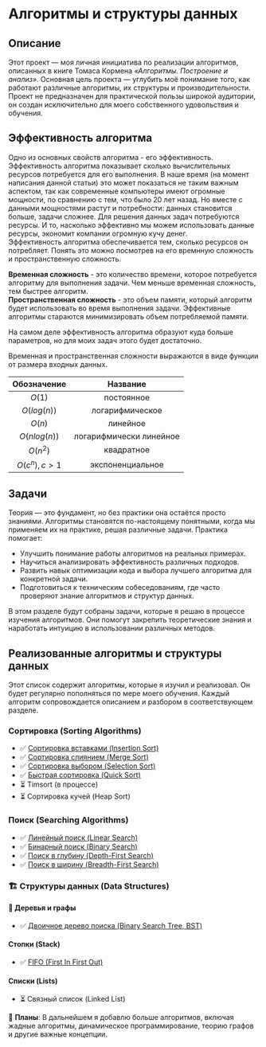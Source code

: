 # Алгоритмы и структуры данных

## Описание
Этот проект — моя личная инициатива по реализации алгоритмов, описанных в книге Томаса Кормена *«Алгоритмы. Построение и анализ»*. Основная цель проекта — углубить моё понимание того, как работают различные алгоритмы, их структуры и производительности. Проект не предназначен для практической пользы широкой аудитории, он создан исключительно для моего собственного удовольствия и обучения.

## Эффективность алгоритма
Одно из основных свойств алгоритма - его эффективность. Эффективность алгоритма показывает сколько вычислительных ресурсов потребуется для его выполнения. В наше время (на момент написания данной статьи) это может показаться не таким важным аспектом, так как современные компьютеры имеют огромные мощности, по сравнению с тем, что было 20 лет назад. Но вместе с данными мощностями растут и потребности: данных становится больше, задачи сложнее. Для решения данных задач потребуются ресурсы. И то, насколько эффективно мы можем использовать данные ресурсы, экономит компании огромную кучу денег.<br>
Эффективность алгоритма обеспечивается тем, сколько ресурсов он потребляет. Понять это можно посмотрев на его времнную сложность и пространственную сложность.

**Временная сложность** - это количество времени, которое потребуется алгоритму для выполнения задачи. Чем меньше временная сложность, тем быстрее алгоритм.<br>
**Пространственная сложность** - это объем памяти, который алгоритм будет использовать во время выполнения задачи. Эффективные алгоритмы стараются минимизировать объем потребляемой памяти. 

На самом деле эффективность алгоритма образуют куда больше параметров, но для моих задач этого будет достаточно.

Временная и пространственная сложности выражаются в виде функции от размера входных данных.

|  Обозначение  |        Название         |
| :-----------: | :---------------------: |
|    $O(1)$     |       постоянное        |
|  $O(log(n))$  |     логарифмическое     |
|    $O(n)$     |        линейное         |
| $O(nlog(n))$  | логарифмически линейное |
|   $O(n^2)$    |       квадратное        |
| $O(c^n), c>1$ |    экспоненциальное     |


## Задачи

Теория — это фундамент, но без практики она остаётся просто знаниями. Алгоритмы становятся по-настоящему понятными, когда мы применяем их на практике, решая различные задачи. Практика помогает:

- Улучшить понимание работы алгоритмов на реальных примерах.
- Научиться анализировать эффективность различных подходов.
- Развить навык оптимизации кода и выбора лучшего алгоритма для конкретной задачи.
- Подготовиться к техническим собеседованиям, где часто проверяют знание алгоритмов и структур данных.

В этом разделе будут собраны задачи, которые я решаю в процессе изучения алгоритмов. Они помогут закрепить теоретические знания и наработать интуицию в использовании различных методов.


## Реализованные алгоритмы и структуры данных

Этот список содержит алгоритмы, которые я изучил и реализовал. Он будет регулярно пополняться по мере моего обучения. Каждый алгоритм сопровождается описанием и разбором в соответствующем разделе.  

### Сортировка (Sorting Algorithms)  
- ✅ [Сортировка вставками (Insertion Sort)](/Algorithms/SortingAlgorithms/insertionSort/README.md)  
- ✅ [Сортировка слиянием (Merge Sort)](/Algorithms/SortingAlgorithms/mergeSort/README.md)  
- ✅ [Сортировка выбором (Selection Sort)](/Algorithms/SortingAlgorithms/selectionSort/README.md)  
- ✅ [Быстрая сортировка (Quick Sort)](/Algorithms/SortingAlgorithms/quickSort/README.md)  
- ⏳ Timsort (в процессе)  
- ⏳ Сортировка кучей (Heap Sort)  

### Поиск (Searching Algorithms)  
- ✅ [Линейный поиск (Linear Search)](/Algorithms/SearchingAlgorithms/LinearSearch/README.md)  
- ✅ [Бинарный поиск (Binary Search)](/Algorithms/SearchingAlgorithms/BinarySearch/README.md)  
- ✅ [Поиск в глубину (Depth-First Search)](/Algorithms/SearchingAlgorithms/DepthFirstSearch/README.md)  
- ✅ [Поиск в ширину (Breadth-First Search)](/Algorithms/SearchingAlgorithms/BreadthFirstSearch/README.md)

### 🏗 Структуры данных (Data Structures) 

#### 🌲 Деревья и графы
- ✅ [Двоичное дерево поиска (Binary Search Tree, BST)](/DataStructures/TreeStructure/BST/README.md)

#### Стопки (Stack)
- ✅ [FIFO (First In First Out)](/DataStructures/Stack/FIFO/README.md)

#### Списки (Lists)
- ⏳ Связный список (Linked List)


📢 **Планы**: В дальнейшем я добавлю больше алгоритмов, включая жадные алгоритмы, динамическое программирование, теорию графов и другие важные концепции.